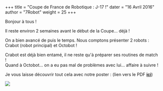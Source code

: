 +++
title = "Coupe de France de Robotique : J-17 !"
dater = "16 Avril 2016"
author = "7Robot"
weight = 25
+++

<p>
	Bonjour &agrave; tous !</p>
<p>
	Il reste environ 2 semaines avant le d&eacute;but de la Coupe... d&eacute;j&agrave; !</p>
<p>
	On a bien avanc&eacute; de puis le temps. Nous comptons pr&eacute;senter 2 robots : Crabot (robot principal) et Octobot !</p>
<p>
	Crabot est d&eacute;j&agrave; bien entam&eacute;, il ne reste qu&#39;&agrave; pr&eacute;parer ses routines de match !<br />
	Quand &agrave; Octobot... on a eu pas mal de probl&egrave;mes avec lui... affaire &agrave; suivre !</p>
<p>
	Je vous laisse d&eacute;couvrir tout cela avec notre poster : (lien vers le PDF <strong><a href="/clubs/robot/sites/default/files/files/Poster_CdFRobotique_7Robot.pdf">ici</a></strong>)</p>
<p>
	<img src="/img/articles/Poster_img_Beachbot.png" /></p>
